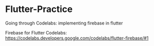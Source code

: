 # Flutter-Practice
Going through Codelabs: implementing firebase in flutter

Firebase for Flutter Codelabs: https://codelabs.developers.google.com/codelabs/flutter-firebase/#1
